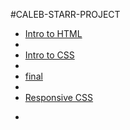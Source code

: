 #CALEB-STARR-PROJECT

<ul> 
     <li><a href="inchroduckshun/index.html" target="blank">Intro to HTML<a><li>
     <li><a href="html5/index.html" target="blank">Intro to CSS<a><li>
     <li><a href="adv_css/index.html" target="blank">final<a><li>
     <li><a href="responsive1/index.html" target="blank">Responsive CSS<a><li>
    
     
<ul>
 